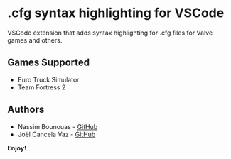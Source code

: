 # .cfg syntax highlighting for VSCode

VSCode extension that adds syntax highlighting for .cfg files for Valve games and others.

## Games Supported

- Euro Truck Simulator
- Team Fortress 2

## Authors

- Nassim Bounouas - [GitHub](https://github.com/NassimBounouas)
- Joël Cancela Vaz - [GitHub](https://github.com/joelcancela)

**Enjoy!**
